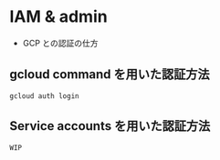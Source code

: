 # IAM & admin

+ GCP との認証の仕方

## gcloud command を用いた認証方法

```
gcloud auth login
```

## Service accounts を用いた認証方法

```
WIP
```
